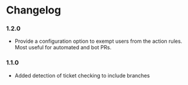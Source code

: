 # Changelog

### 1.2.0

- Provide a configuration option to exempt users from the action rules. Most useful for automated and bot PRs.

### 1.1.0

- Added detection of ticket checking to include branches

